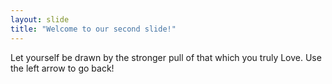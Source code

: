```yaml
---
layout: slide
title: "Welcome to our second slide!"
---
```

Let yourself be drawn by the stronger pull of that which you truly Love.
Use the left arrow to go back!
